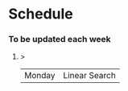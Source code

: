 <h1>Schedule</h1>
<h3>To be updated each week</h3>

<ol>
<li>
<table>
<tr><td>Monday</td><td>Linear Search</td>></tr>
</table>
</li>
</ol>
